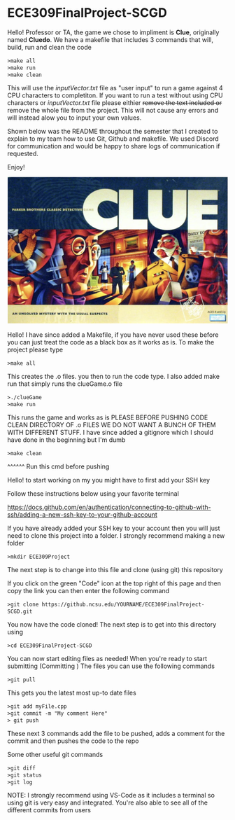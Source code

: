 # ECE309FinalProject-SCGD

Hello! Professor or TA, the game we chose to impliment is **Clue**, originally named **Cluedo**.
We have a makefile that includes 3 commands that will, build, run and clean the code

    >make all
    >make run
    >make clean

This will use the *inputVector.txt* file as "user input" to run a game against 4 CPU characters to completiton. If you want to run a test without using CPU characters or *inputVector.txt* file please eithier ~~remove the text included or~~ remove the whole file from the project. This will not cause any errors and will instead alow you to input your own values. 

Shown below was the README throughout the semester that I created to explain to my team how to use Git, Github and makefile. We used Discord for communication and would be happy to share logs of communication if requested. 

Enjoy!

![clue game](cluepic.png)




Hello! I have since added a Makefile, if you have never used these before you can just treat the code
as a black box as it works as is. To make the project please type

    >make all
    
This creates the .o files. you then to run the code type. I also added make run that simply runs the clueGame.o file

    >./clueGame
    >make run 
    
    
    
This runs the game and works as is
PLEASE BEFORE PUSHING CODE CLEAN DIRECTORY OF .o FILES WE DO NOT WANT A BUNCH OF THEM WITH DIFFERENT STUFF.
I have since added a gitignore which I should have done in the beginning but I'm dumb

    >make clean
    
^^^^^^ Run this cmd before pushing

Hello! to start working on my you might have to first add your SSH key

Follow these instructions below using your favorite terminal

https://docs.github.com/en/authentication/connecting-to-github-with-ssh/adding-a-new-ssh-key-to-your-github-account

If you have already added your SSH key to your account then you will just need to clone 
this project into a folder. I strongly recommend making a new folder 

    >mkdir ECE309Project
    
The next step is to change into this file and clone (using git) this repository

If you click on the green "Code" icon at the top right of this page and then copy the link
you can then enter the following command

    >git clone https://github.ncsu.edu/YOURNAME/ECE309FinalProject-SCGD.git
    
You now have the code cloned!
The next step is to get into this directory using 

    >cd ECE309FinalProject-SCGD

You can now start editing files as needed! When you're ready to start submitting (Committing )
The files you can use the following commands

    >git pull 
    
This gets you the latest most up-to date files
    
    >git add myFile.cpp
    >git commit -m "My comment Here"
    > git push 
    
These next 3 commands add the file to be pushed, adds a comment for the commit and then pushes the 
code to the repo
    
    
Some other useful git commands
    
    >git diff
    >git status
    >git log
    
    
 NOTE: I strongly recommend using VS-Code as it includes a terminal so using git is very easy and integrated. You're also 
 able to see all of the different commits from users
    
